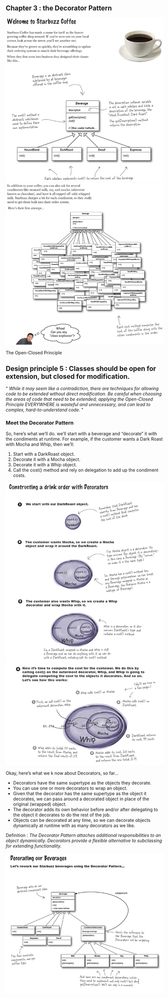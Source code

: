 ## Chapter 3 : the Decorator Pattern

<img src="../images/starbuzz-1.png">
<img src="../images/starbuzz-2.png">

The Open-Closed Principle

## Design principle 5 : Classes should be open for extension, but closed for modification.

" _While it may seem like a contradiction, there are techniques for allowing code to be
extended without direct modification. Be careful when choosing the areas of code
that need to be extended; applying the Open-Closed Principle EVERYWHERE is
wasteful and unnecessary, and can lead to complex, hard-to-understand code._ "

### Meet the Decorator Pattern

So, here’s what we’ll do. we’ll start with a beverage and “decorate”
it with the condiments at runtime. For example, if the customer wants a
Dark Roast with Mocha and Whip, then we’ll:
1. Start with a DarkRoast object.
2. Decorate it with a Mocha object.
3. Decorate it with a Whip object.
4. Call the cost() method and rely on delegation to add up the condiment costs.

<img src="../images/starbuzz-3.png">
<img src="../images/starbuzz-4.png">

Okay, here’s what we k now about Decorators, so far...
* Decorators have the same supertype as the objects they decorate.
* You can use one or more decorators to wrap an object.
* Given that the decorator has the same supertype as the object it decorates, we can
pass around a decorated object in place of the original (wrapped) object.
* The decorator adds its own behavior before and/or after delegating to the object it
decorates to do the rest of the job. 
* Objects can be decorated at any time, so we can decorate objects dynamically at
runtime with as many decorators as we like.

Definition : _The Decorator Pattern attaches additional responsibilities to an object dynamically.
Decorators provide a flexible alternative to subclassing for extending functionality._

<img src="../images/starbuzz-5.png">

